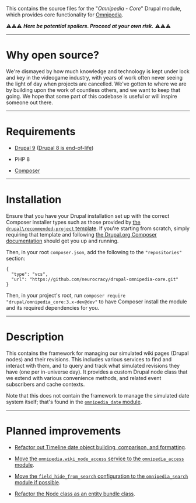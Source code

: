 This contains the source files for the "*Omnipedia - Core*" Drupal module, which
provides core functionality for [Omnipedia](https://omnipedia.app/).

⚠️⚠️⚠️ ***Here be potential spoilers. Proceed at your own risk.*** ⚠️⚠️⚠️

----

# Why open source?

We're dismayed by how much knowledge and technology is kept under lock and key
in the videogame industry, with years of work often never seeing the light of
day when projects are cancelled. We've gotten to where we are by building upon
the work of countless others, and we want to keep that going. We hope that some
part of this codebase is useful or will inspire someone out there.

----

# Requirements

* [Drupal 9](https://www.drupal.org/download) ([Drupal 8 is end-of-life](https://www.drupal.org/psa-2021-11-30))

* PHP 8

* [Composer](https://getcomposer.org/)

----

# Installation

Ensure that you have your Drupal installation set up with the correct Composer
installer types such as those provided by [the ```drupal\recommended-project```
template](https://www.drupal.org/docs/develop/using-composer/starting-a-site-using-drupal-composer-project-templates#s-drupalrecommended-project).
If you're starting from scratch, simply requiring that template and following
[the Drupal.org Composer
documentation](https://www.drupal.org/docs/develop/using-composer/starting-a-site-using-drupal-composer-project-templates)
should get you up and running.

Then, in your root ```composer.json```, add the following to the
```"repositories"``` section:

```
{
  "type": "vcs",
  "url": "https://github.com/neurocracy/drupal-omnipedia-core.git"
}
```

Then, in your project's root, run ```composer require
"drupal/omnipedia_core:3.x-dev@dev"``` to have Composer install the module
and its required dependencies for you.

----

# Description

This contains the framework for managing our simulated wiki pages (Drupal nodes)
and their revisions. This includes various services to find and interact with
them, and to query and track what simulated revisions they have (one per
in-universe day). It provides a custom Drupal node class that we extend with
various convenience methods, and related event subscribers and cache contexts.

Note that this does not contain the framework to manage the simulated date
system itself; that's found in the [`omnipedia_date`
module](https://github.com/neurocracy/drupal-omnipedia-date).

----

# Planned improvements

* [Refactor out Timeline date object building, comparison, and formatting](https://github.com/neurocracy/drupal-omnipedia-core/issues/1).

* [Move the `omnipedia.wiki_node_access` service to the `omnipedia_access` module](https://github.com/neurocracy/drupal-omnipedia-core/issues/3).

* [Move the `field_hide_from_search` configuration to the `omnipedia_search` module if possible](https://github.com/neurocracy/drupal-omnipedia-core/issues/2).

* [Refactor the Node class as an entity bundle class](https://github.com/neurocracy/drupal-omnipedia-core/issues/4).
